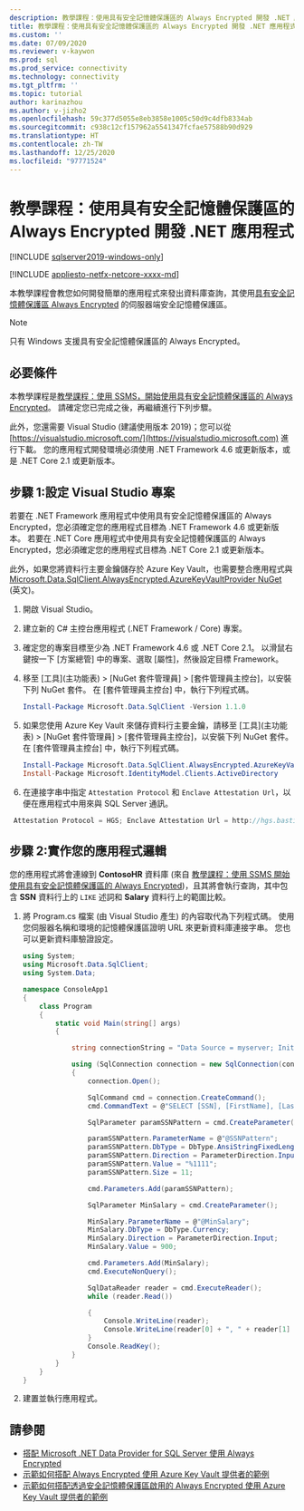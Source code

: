 ```yaml
---
description: 教學課程：使用具有安全記憶體保護區的 Always Encrypted 開發 .NET 應用程式
title: 教學課程：使用具有安全記憶體保護區的 Always Encrypted 開發 .NET 應用程式 | Microsoft Docs
ms.custom: ''
ms.date: 07/09/2020
ms.reviewer: v-kaywon
ms.prod: sql
ms.prod_service: connectivity
ms.technology: connectivity
ms.tgt_pltfrm: ''
ms.topic: tutorial
author: karinazhou
ms.author: v-jizho2
ms.openlocfilehash: 59c377d5055e8eb3858e1005c50d9c4dfb8334ab
ms.sourcegitcommit: c938c12cf157962a5541347fcfae57588b90d929
ms.translationtype: HT
ms.contentlocale: zh-TW
ms.lasthandoff: 12/25/2020
ms.locfileid: "97771524"
---
```

# <a name="tutorial-develop-a-net-application-using-always-encrypted-with-secure-enclaves"></a>教學課程：使用具有安全記憶體保護區的 Always Encrypted 開發 .NET 應用程式

[!INCLUDE [sqlserver2019-windows-only](../../../includes/applies-to-version/sqlserver2019-windows-only.md)]

[!INCLUDE [appliesto-netfx-netcore-xxxx-md](../../../includes/appliesto-netfx-netcore-xxxx-md.md)]

本教學課程會教您如何開發簡單的應用程式來發出資料庫查詢，其使用[具有安全記憶體保護區 Always Encrypted](../../../relational-databases/security/encryption/always-encrypted-enclaves.md) 的伺服器端安全記憶體保護區。

> [!NOTE]
> 只有 Windows 支援具有安全記憶體保護區的 Always Encrypted。

## <a name="prerequisites"></a>必要條件

本教學課程是[教學課程：使用 SSMS，開始使用具有安全記憶體保護區的 Always Encrypted](../../../relational-databases/security/tutorial-getting-started-with-always-encrypted-enclaves.md)。 請確定您已完成之後，再繼續進行下列步驟。

此外，您還需要 Visual Studio (建議使用版本 2019)；您可以從 [https://visualstudio.microsoft.com/](https://visualstudio.microsoft.com) 進行下載。 您的應用程式開發環境必須使用 .NET Framework 4.6 或更新版本，或是 .NET Core 2.1 或更新版本。

## <a name="step-1-set-up-your-visual-studio-project"></a>步驟 1:設定 Visual Studio 專案

若要在 .NET Framework 應用程式中使用具有安全記憶體保護區的 Always Encrypted，您必須確定您的應用程式目標為 .NET Framework 4.6 或更新版本。 若要在 .NET Core 應用程式中使用具有安全記憶體保護區的 Always Encrypted，您必須確定您的應用程式目標為 .NET Core 2.1 或更新版本。

此外，如果您將資料行主要金鑰儲存於 Azure Key Vault，也需要整合應用程式與 [Microsoft.Data.SqlClient.AlwaysEncrypted.AzureKeyVaultProvider NuGet](https://www.nuget.org/packages/Microsoft.Data.SqlClient.AlwaysEncrypted.AzureKeyVaultProvider) \(英文\)。

1. 開啟 Visual Studio。

2. 建立新的 C\# 主控台應用程式 (.NET Framework / Core) 專案。

3. 確定您的專案目標至少為 .NET Framework 4.6 或 .NET Core 2.1。 以滑鼠右鍵按一下 [方案總管] 中的專案、選取 [屬性]，然後設定目標 Framework。

4. 移至 [工具]\(主功能表) > [NuGet 套件管理員] > [套件管理員主控台]，以安裝下列 NuGet 套件。 在 [套件管理員主控台] 中，執行下列程式碼。

   ```powershell
   Install-Package Microsoft.Data.SqlClient -Version 1.1.0
   ```

5. 如果您使用 Azure Key Vault 來儲存資料行主要金鑰，請移至 [工具]\(主功能表) > [NuGet 套件管理員] > [套件管理員主控台]，以安裝下列 NuGet 套件。 在 [套件管理員主控台] 中，執行下列程式碼。

   ```powershell
   Install-Package Microsoft.Data.SqlClient.AlwaysEncrypted.AzureKeyVaultProvider -Version 1.0.0
   Install-Package Microsoft.IdentityModel.Clients.ActiveDirectory
   ```

6. 在連接字串中指定 `Attestation Protocol` 和 `Enclave Attestation Url`，以便在應用程式中用來與 SQL Server 通訊。

  ```cs
   Attestation Protocol = HGS; Enclave Attestation Url = http://hgs.bastion.local/Attestation; Column Encryption Setting = Enabled
   ```

## <a name="step-2-implement-your-application-logic"></a>步驟 2:實作您的應用程式邏輯

您的應用程式將會連線到 **ContosoHR** 資料庫 (來自 [教學課程：使用 SSMS 開始使用具有安全記憶體保護區的 Always Encrypted](../../../relational-databases/security/tutorial-getting-started-with-always-encrypted-enclaves.md))，且其將會執行查詢，其中包含 **SSN** 資料行上的 `LIKE` 述詞和 **Salary** 資料行上的範圍比較。

1. 將 Program.cs 檔案 (由 Visual Studio 產生) 的內容取代為下列程式碼。 使用您伺服器名稱和環境的記憶體保護區證明 URL 來更新資料庫連接字串。 您也可以更新資料庫驗證設定。

    ```cs
    using System;
    using Microsoft.Data.SqlClient;
    using System.Data;

    namespace ConsoleApp1
    {
        class Program
        {
            static void Main(string[] args)
            {

                string connectionString = "Data Source = myserver; Initial Catalog = ContosoHR; Column Encryption Setting = Enabled;Attestation Protocol = HGS; Enclave Attestation Url = http://hgs.bastion.local/Attestation; Integrated Security = true";

                using (SqlConnection connection = new SqlConnection(connectionString))
                {
                    connection.Open();

                    SqlCommand cmd = connection.CreateCommand();
                    cmd.CommandText = @"SELECT [SSN], [FirstName], [LastName], [Salary] FROM [dbo].[Employees] WHERE [SSN] LIKE @SSNPattern AND [Salary] > @MinSalary;";

                    SqlParameter paramSSNPattern = cmd.CreateParameter();

                    paramSSNPattern.ParameterName = @"@SSNPattern";
                    paramSSNPattern.DbType = DbType.AnsiStringFixedLength;
                    paramSSNPattern.Direction = ParameterDirection.Input;
                    paramSSNPattern.Value = "%1111";
                    paramSSNPattern.Size = 11;

                    cmd.Parameters.Add(paramSSNPattern);

                    SqlParameter MinSalary = cmd.CreateParameter();

                    MinSalary.ParameterName = @"@MinSalary";
                    MinSalary.DbType = DbType.Currency;
                    MinSalary.Direction = ParameterDirection.Input;
                    MinSalary.Value = 900;

                    cmd.Parameters.Add(MinSalary);
                    cmd.ExecuteNonQuery();

                    SqlDataReader reader = cmd.ExecuteReader();
                    while (reader.Read())

                    {
                        Console.WriteLine(reader);
                        Console.WriteLine(reader[0] + ", " + reader[1] + ", " + reader[2] + ", " + reader[3]);
                    }
                    Console.ReadKey();
                }
            }
        }
    }
    ```

2. 建置並執行應用程式。

## <a name="see-also"></a>請參閱

- [搭配 Microsoft .NET Data Provider for SQL Server 使用 Always Encrypted](sqlclient-support-always-encrypted.md)
- [示範如何搭配 Always Encrypted 使用 Azure Key Vault 提供者的範例](azure-key-vault-example.md)
- [示範如何搭配透過安全記憶體保護區啟用的 Always Encrypted 使用 Azure Key Vault 提供者的範例](azure-key-vault-enclave-example.md)
